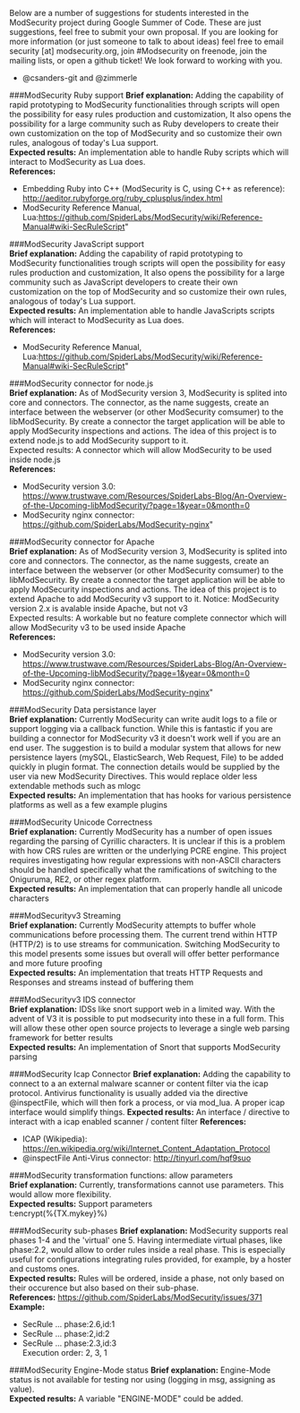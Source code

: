 Below are a number of suggestions for students interested in the ModSecurity project during Google Summer of Code. These are just suggestions, feel free to submit your own proposal. If you are looking for more information (or just someone to talk to about ideas) feel free to email security [at] modsecurity.org, join #Modsecurity on freenode, join the mailing lists, or open a github ticket! We look forward to working with you. 
- @csanders-git and @zimmerle

###ModSecurity Ruby support	
**Brief explanation:** Adding the capability of rapid prototyping to ModSecurity functionalities through scripts will open the possibility for easy rules production and customization, It also opens the possibility for a large community such as Ruby developers to create their own customization on the top of ModSecurity and so customize their own rules, analogous of today's Lua support.			
**Expected results:** An implementation able to handle Ruby scripts which will interact to ModSecurity as Lua does.			
**References:**
- Embedding Ruby into C++ (ModSecurity is C, using C++ as reference): http://aeditor.rubyforge.org/ruby_cplusplus/index.html
- ModSecurity Reference Manual, Lua:https://github.com/SpiderLabs/ModSecurity/wiki/Reference-Manual#wiki-SecRuleScript"	

###ModSecurity JavaScript support			
**Brief explanation:** Adding the capability of rapid prototyping to ModSecurity functionalities trough scripts will open the possibility for easy rules production and customization, It also opens the possibility for a large community such as JavaScript developers to create their own customization on the top of ModSecurity and so customize their own rules, analogous of today's Lua support.			
**Expected results:** An implementation able to handle JavaScripts scripts which will interact to ModSecurity as Lua does.			
**References:**
- ModSecurity Reference Manual, Lua:https://github.com/SpiderLabs/ModSecurity/wiki/Reference-Manual#wiki-SecRuleScript"	

###ModSecurity connector for node.js			
**Brief explanation:** As of ModSecurity version 3, ModSecurity is splited into core and connectors. The connector, as the name suggests, create an interface between the webserver (or other ModSecurity comsumer) to the libModSecurity. By create a connector the target application will be able to apply ModSecurity inspections and actions. The idea of this project is to extend node.js to add ModSecurity support to it.			
Expected results: A connector which will allow ModSecurity to be used inside node.js			
**References:**
- ModSecurity version 3.0:
https://www.trustwave.com/Resources/SpiderLabs-Blog/An-Overview-of-the-Upcoming-libModSecurity/?page=1&year=0&month=0
- ModSecurity nginx connector:
https://github.com/SpiderLabs/ModSecurity-nginx"

###ModSecurity connector for Apache			
**Brief explanation:** As of ModSecurity version 3, ModSecurity is splited into core and connectors. The connector, as the name suggests, create an interface between the webserver (or other ModSecurity comsumer) to the libModSecurity. By create a connector the target application will be able to apply ModSecurity inspections and actions. The idea of this project is to extend Apache to add ModSecurity v3 support to it. Notice: ModSecurity version 2.x is avalable inside Apache, but not v3			
Expected results: A workable but no feature complete connector which will allow ModSecurity v3 to be used inside Apache			
**References:**
- ModSecurity version 3.0:
https://www.trustwave.com/Resources/SpiderLabs-Blog/An-Overview-of-the-Upcoming-libModSecurity/?page=1&year=0&month=0
- ModSecurity nginx connector:
https://github.com/SpiderLabs/ModSecurity-nginx"


###ModSecurity Data persistance layer			
**Brief explanation:** Currently ModSecurity can write audit logs to a file or support logging via a callback function. While this is fantastic if you are building a connector for ModSecurity v3 it doesn't work well if you are an end user. The suggestion is to build a modular system that allows for new persistence layers (mySQL, ElasticSearch, Web Request, File) to be added quickly in  plugin format. The connection details would be supplied by the user via new ModSecurity Directives. This would replace older less extendable methods such as mlogc			
**Expected results:** An implementation that has hooks for various persistence platforms as well as a few example plugins

###ModSecurity Unicode Correctness			
**Brief explanation:** Currently ModSecurity has a number of open issues regarding the parsing of Cyrillic characters. It is unclear if this is a problem with how CRS rules are written or the underlying PCRE engine. This project requires investigating how regular expressions with non-ASCII characters should be handled specifically what the ramifications of switching to the Oniguruma, RE2, or other regex platform.			
**Expected results:** An implementation that can properly handle all unicode characters

###ModSecurityv3 Streaming			
**Brief explanation:** Currently ModSecurity attempts to buffer whole communications before processing them. The current trend within HTTP (HTTP/2) is to use streams for communication. Switching ModSecurity to this model presents some issues but overall will offer better performance and more future proofing			
**Expected results:** An implementation that treats HTTP Requests and Responses and streams instead of buffering them	

###ModSecurityv3 IDS connector			
**Brief explanation:** IDSs like snort support web in a limited way. With the advent of V3 it is possible to put modsecurity into these in a full form. This will allow these other open source projects to leverage a single web parsing framework for better results			
**Expected results:** An implementation of Snort that supports ModSecurity parsing											

###ModSecurity Icap Connector
**Brief explanation:** Adding the capability to connect to a an external malware scanner or content filter via the icap protocol. Antivirus functionality is usually added via the directive @inspectFile, which will then fork a process, or via mod_lua. A proper icap interface would simplify things.
**Expected results:** An interface / directive to interact with a icap enabled scanner / content filter
**References:**
- ICAP (Wikipedia): https://en.wikipedia.org/wiki/Internet_Content_Adaptation_Protocol
- @inspectFile Anti-Virus connector: http://tinyurl.com/hqf9suo

###ModSecurity transformation functions: allow parameters  
**Brief explanation:** Currently, transformations cannot use parameters. This would allow more flexibility.  
**Expected results:** Support parameters  
t:encrypt(%{TX.mykey}%)  


###ModSecurity sub-phases
**Brief explanation:** ModSecurity supports real phases 1-4 and the 'virtual' one 5. Having intermediate virtual phases, like phase:2.2, would allow to order rules inside a real phase. This is especially useful for configurations integrating rules provided, for example, by a hoster and customs ones.   
**Expected results:** Rules will be ordered, inside a phase, not only based on their occurence but also based on their sub-phase.  
**References:** https://github.com/SpiderLabs/ModSecurity/issues/371  
**Example:**  
- SecRule ... phase:2.6,id:1  
- SecRule ... phase:2,id:2  
- SecRule ... phase:2.3,id:3  
Execution order: 2, 3, 1  


###ModSecurity Engine-Mode status
**Brief explanation:** Engine-Mode status is not available for testing nor using (logging in msg, assigning as value).   
**Expected results:** A variable "ENGINE-MODE" could be added.  
